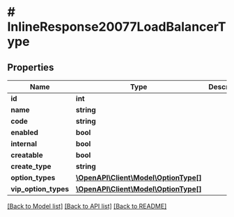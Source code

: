 # # InlineResponse20077LoadBalancerType

## Properties

Name | Type | Description | Notes
------------ | ------------- | ------------- | -------------
**id** | **int** |  | [optional]
**name** | **string** |  | [optional]
**code** | **string** |  | [optional]
**enabled** | **bool** |  | [optional]
**internal** | **bool** |  | [optional]
**creatable** | **bool** |  | [optional]
**create_type** | **string** |  | [optional]
**option_types** | [**\OpenAPI\Client\Model\OptionType[]**](OptionType.md) |  | [optional]
**vip_option_types** | [**\OpenAPI\Client\Model\OptionType[]**](OptionType.md) |  | [optional]

[[Back to Model list]](../../README.md#models) [[Back to API list]](../../README.md#endpoints) [[Back to README]](../../README.md)
